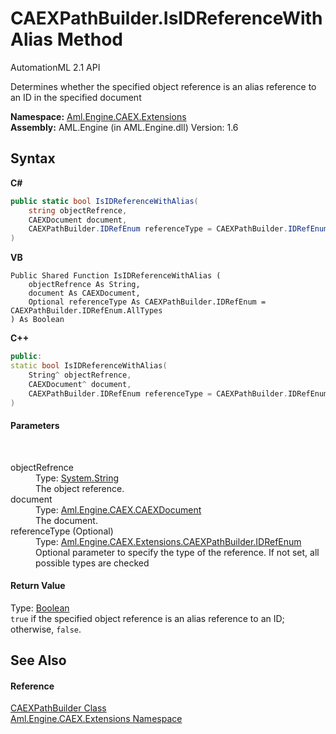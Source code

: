 # CAEXPathBuilder.IsIDReferenceWithAlias Method 
AutomationML 2.1 API 

Determines whether the specified object reference is an alias reference to an ID in the specified document

**Namespace:**&nbsp;<a href="N_Aml_Engine_CAEX_Extensions">Aml.Engine.CAEX.Extensions</a><br />**Assembly:**&nbsp;AML.Engine (in AML.Engine.dll) Version: 1.6

## Syntax

**C#**<br />
``` C#
public static bool IsIDReferenceWithAlias(
	string objectRefrence,
	CAEXDocument document,
	CAEXPathBuilder.IDRefEnum referenceType = CAEXPathBuilder.IDRefEnum.AllTypes
)
```

**VB**<br />
``` VB
Public Shared Function IsIDReferenceWithAlias ( 
	objectRefrence As String,
	document As CAEXDocument,
	Optional referenceType As CAEXPathBuilder.IDRefEnum = CAEXPathBuilder.IDRefEnum.AllTypes
) As Boolean
```

**C++**<br />
``` C++
public:
static bool IsIDReferenceWithAlias(
	String^ objectRefrence, 
	CAEXDocument^ document, 
	CAEXPathBuilder.IDRefEnum referenceType = CAEXPathBuilder.IDRefEnum::AllTypes
)
```


#### Parameters
&nbsp;<dl><dt>objectRefrence</dt><dd>Type: <a href="https://docs.microsoft.com/dotnet/api/system.string" target="_parent" rel="noopener noreferrer">System.String</a><br />The object reference.</dd><dt>document</dt><dd>Type: <a href="T_Aml_Engine_CAEX_CAEXDocument">Aml.Engine.CAEX.CAEXDocument</a><br />The document.</dd><dt>referenceType (Optional)</dt><dd>Type: <a href="T_Aml_Engine_CAEX_Extensions_CAEXPathBuilder_IDRefEnum">Aml.Engine.CAEX.Extensions.CAEXPathBuilder.IDRefEnum</a><br />Optional parameter to specify the type of the reference. If not set, all possible types are checked</dd></dl>

#### Return Value
Type: <a href="https://docs.microsoft.com/dotnet/api/system.boolean" target="_parent" rel="noopener noreferrer">Boolean</a><br />`true` if the specified object reference is an alias reference to an ID; otherwise, `false`.

## See Also


#### Reference
<a href="T_Aml_Engine_CAEX_Extensions_CAEXPathBuilder">CAEXPathBuilder Class</a><br /><a href="N_Aml_Engine_CAEX_Extensions">Aml.Engine.CAEX.Extensions Namespace</a><br />